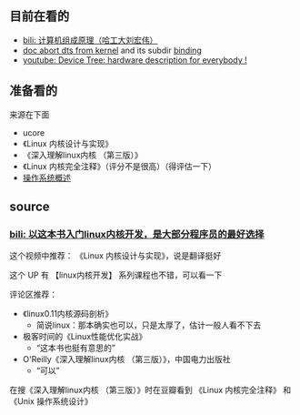 ## 目前在看的
* [bili: 计算机组成原理（哈工大刘宏伟）](https://www.bilibili.com/video/BV1t4411e7LH) 
* [doc abort dts from kernel](https://www.kernel.org/doc/Documentation/devicetree/) and its subdir [binding](https://www.kernel.org/doc/Documentation/devicetree/bindings/)
* [youtube: Device Tree: hardware description for everybody !](https://www.youtube.com/watch?v=Nz6aBffv-Ek)

## 准备看的
来源在下面
* ucore
* 《Linux 内核设计与实现》
* 《深入理解linux内核 （第三版）》
* 《Linux 内核完全注释》（评分不是很高）（得评估一下）
* [操作系统概述](https://www.bilibili.com/video/BV1Cm4y1d7Ur)

## source
### [bili: 以这本书入门linux内核开发，是大部分程序员的最好选择](https://www.bilibili.com/video/BV15e4y1P7dX)
这个视频中推荐：
《Linux 内核设计与实现》，说是翻译挺好

这个 UP 有 【linux内核开发】 系列课程也不错，可以看一下

评论区推荐：

* 《linux0.11内核源码剖析》
  + 简说linux：那本确实也可以，只是太厚了，估计一般人看不下去
* 极客时间的《Linux性能优化实战》
  + “这本书也挺有意思的”
* O'Reilly《深入理解linux内核 （第三版）》，中国电力出版社
  + “可以”

在搜《深入理解linux内核 （第三版）》时在豆瓣看到 《Linux 内核完全注释》 和 《Unix 操作系统设计》
